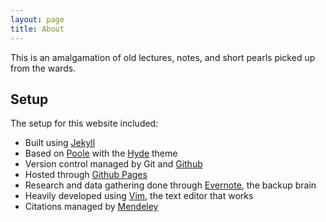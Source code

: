 ```yaml
---
layout: page
title: About
---
```


This is an amalgamation of old lectures, notes, and short pearls picked up from the wards.

## Setup

The setup for this website included:

- Built using [Jekyll](http://jekyllrb.com)
- Based on [Poole](http://getpoole.com/) with the [Hyde](http://hyde.getpoole.com/) theme
- Version control managed by Git and [Github](www.github.com)
- Hosted through [Github Pages](https://pages.github.com)
- Research and data gathering done through [Evernote](www.evernote.com), the backup brain
- Heavily developed using [Vim](www.vim.org), the text editor that works
- Citations managed by [Mendeley](https://www.mendeley.com/profiles/anish-shah3/)
